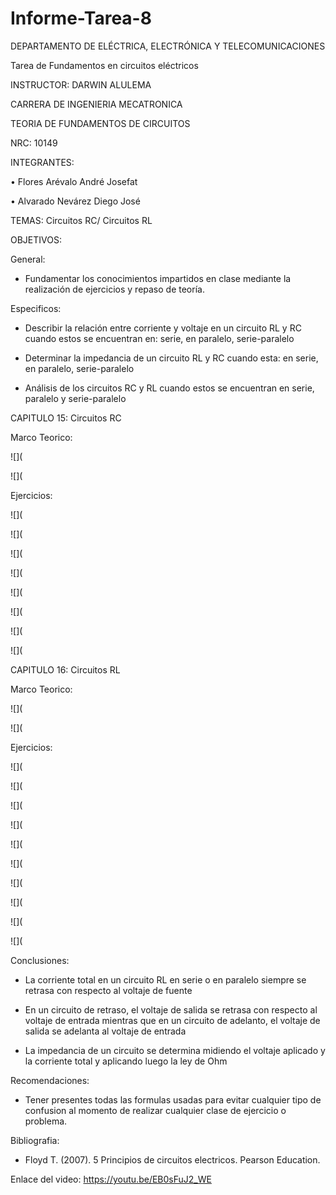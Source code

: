 # Informe-Tarea-8

DEPARTAMENTO DE ELÉCTRICA, ELECTRÓNICA Y TELECOMUNICACIONES

Tarea de Fundamentos en circuitos eléctricos

INSTRUCTOR: DARWIN ALULEMA

CARRERA DE INGENIERIA MECATRONICA

TEORIA DE FUNDAMENTOS DE CIRCUITOS

NRC: 10149

INTEGRANTES:

• Flores Arévalo André Josefat

• Alvarado Nevárez Diego José

TEMAS: Circuitos RC/ Circuitos RL

OBJETIVOS:

General:

- Fundamentar los conocimientos impartidos en clase mediante la realización de ejercicios y repaso de teoría.

Especificos:

- Describir la relación entre corriente y voltaje en un circuito RL y RC cuando estos se encuentran en: serie, en paralelo, serie-paralelo

- Determinar la impedancia de un circuito RL y RC cuando esta: en serie, en paralelo, serie-paralelo

- Análisis de los circuitos RC y RL cuando estos se encuentran en serie, paralelo y serie-paralelo


CAPITULO 15: Circuitos RC

Marco Teorico:

![](

![](

Ejercicios:

![](

![](

![](

![](

![](

![](

![](

![](

CAPITULO 16: Circuitos RL

Marco Teorico:

![](

![](

Ejercicios:

![](

![](

![](

![](

![](

![](

![](

![](

![](

![](

Conclusiones:

- La corriente total en un circuito RL en serie o en paralelo siempre se retrasa con respecto al voltaje de fuente

- En un circuito de retraso, el voltaje de salida se retrasa con respecto al voltaje de entrada mientras que en un circuito de adelanto, el voltaje de salida se adelanta al voltaje de entrada
 
- La impedancia de un circuito se determina midiendo el voltaje aplicado y la corriente total y aplicando luego la ley de Ohm

Recomendaciones:

- Tener presentes todas las formulas usadas para evitar cualquier tipo de confusion al momento de realizar cualquier clase de ejercicio o problema.

Bibliografia:

- Floyd T. (2007). 5 Principios de circuitos electricos. Pearson Education.

Enlace del video: https://youtu.be/EB0sFuJ2_WE
